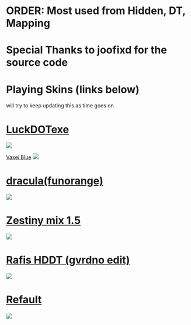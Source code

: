 # ORDER: Most used from Hidden, DT, Mapping

# Special Thanks to joofixd for the source code

# Playing Skins (links below)
will try to keep updating this as time goes on
# [LuckDOTexe](https://dl.dropboxusercontent.com/s/vutzir3wx9nytlw/LuckDOTexe.osk)
![](https://osu.ppy.sh/ss/16000936/1e68)

[Vaxei Blue](https://joofixd.s-ul.eu/Idc2Mdek)
![](https://osu.ppy.sh/ss/15821083/950a)

# [dracula(funorange)](https://dl.dropboxusercontent.com/s/kkui9290sxh5fos/dracula%20%28funorange%29.osk)
![](https://osu.ppy.sh/ss/16000961/8399)

# [Zestiny mix 1.5](https://dl.dropboxusercontent.com/s/xc4ha4dnzbk5xqq/Zestiny%20mix%20v1.5.osk)
![](https://osu.ppy.sh/ss/16000970/b94e)

# [Rafis HDDT (gvrdno edit)](https://dl.dropboxusercontent.com/s/0j2w7nt7r1vmpzj/Rafis%20HDDT%20gvrdno.osk)
![](https://osu.ppy.sh/ss/16000997/62cf)

# [Refault](https://dl.dropboxusercontent.com/s/vq55m4o5t3c79c1/Refault.osk)
![](https://osu.ppy.sh/ss/16001005/47d1)
